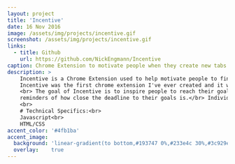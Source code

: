 ```yaml
---
layout: project
title: 'Incentive'
date: 16 Nov 2016
image: /assets/img/projects/incentive.gif
screenshot: /assets/img/projects/incentive.gif
links:
  - title: Github
    url: https://github.com/NickEngmann/Incentive
caption: Chrome Extension to motivate people when they create new tabs
description: >
    Incentive is a Chrome Extension used to help motivate people to finish their tasks/projects/and goals.<br>
    Incentive was the first chrome extension I've ever created and it was inspired by the Chrome Extension <a class="link" href="https://chrome.google.com/webstore/detail/motivation/ofdgfpchbidcgncgfpdlpclnpaemakoj?hl=en" target="_blank">Motivation"</a>.
    <br> The goal of Incentive is to inspire people to reach their goals by giving them
    reminders of how close the deadline to their goals is.</br> Individuals can customly add their own goals to Incentive, and in the future, change the color scheme/background images.
    <br>
    # Technical Specifics:<br>
    Javascript<br>
    HTML/CSS
accent_color: '#4fb1ba'
accent_image:
  background: 'linear-gradient(to bottom,#193747 0%,#233e4c 30%,#3c929e 50%,#d5d5d4 70%,#cdccc8 100%)'
  overlay:    true
---
```

